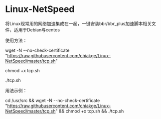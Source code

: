 # Linux-NetSpeed

将Linux现常用的网络加速集成在一起，一键安装bbr/bbr_plus加速脚本相关文件，适用于Debian与centos

使用方法：

wget -N --no-check-certificate "https://raw.githubusercontent.com/chiakge/Linux-NetSpeed/master/tcp.sh"

chmod +x tcp.sh

./tcp.sh

用法示例：

cd /usr/src && wget -N --no-check-certificate "https://raw.githubusercontent.com/chiakge/Linux-NetSpeed/master/tcp.sh" && chmod +x tcp.sh && ./tcp.sh
